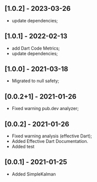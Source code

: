 ## [1.0.2] - 2023-03-26
- update dependencies;

## [1.0.1] - 2022-02-13
- add Dart Code Metrics;
- update dependencies;

## [1.0.0] - 2021-03-18
- Migrated to null safety;

## [0.0.2+1] - 2021-01-26
- Fixed warning pub.dev analyzer;

## [0.0.2] - 2021-01-26
- Fixed warning analysis (effective Dart);
- Added Effective Dart Documentation.
- Added test

## [0.0.1] - 2021-01-25
- Added SimpleKalman
